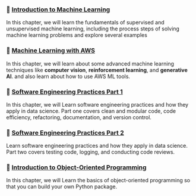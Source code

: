 
### :dart: [Introduction to Machine Learning](L1-intro-ML.md)

In this chapter, we  will learn the fundamentals of supervised and unsupervised machine learning, including the process steps of solving machine learning problems and explore several examples


### :dart: [Machine Learning with AWS](L2.md)

In this chapter, we will learn about some advanced machine learning techniques like **computer vision**, **reinforcement learning**, and **generative AI**. and also learn about how to use AWS ML tools.



### :dart: [Software Engineering Practices Part 1](L3.md)

In this chapter, we  will Learn software engineering practices and how they apply in data science. Part one covers clean and modular code, code efficiency, refactoring, documentation, and version control.


### :dart: [Software Engineering Practices Part 2](L4.md)

Learn software engineering practices and how they apply in data science. Part two covers testing code, logging, and conducting code reviews.

 

### :dart: [Introduction to Object-Oriented Programming](L5.md)

In this chapter, we  will Learn the basics of object-oriented programming so that you can build your own Python package.




